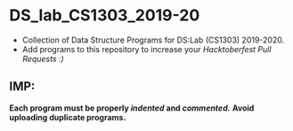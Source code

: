 # DS_lab_CS1303_2019-20
* Collection of Data Structure Programs for DS:Lab (CS1303) 2019-2020.                                                                
* Add programs to this repository to increase your _Hacktoberfest Pull Requests :)_

## IMP:
**Each program must be properly _indented_ and _commented._**
**Avoid uploading duplicate programs.**
